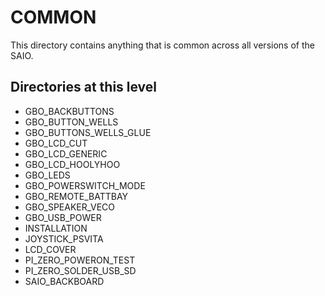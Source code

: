 # COMMON
This directory contains anything that is common across all versions of the SAIO.

## Directories at this level
* GBO_BACKBUTTONS
* GBO_BUTTON_WELLS
* GBO_BUTTONS_WELLS_GLUE
* GBO_LCD_CUT
* GBO_LCD_GENERIC
* GBO_LCD_HOOLYHOO
* GBO_LEDS
* GBO_POWERSWITCH_MODE
* GBO_REMOTE_BATTBAY
* GBO_SPEAKER_VECO
* GBO_USB_POWER
* INSTALLATION
* JOYSTICK_PSVITA
* LCD_COVER
* PI_ZERO_POWERON_TEST
* PI_ZERO_SOLDER_USB_SD
* SAIO_BACKBOARD